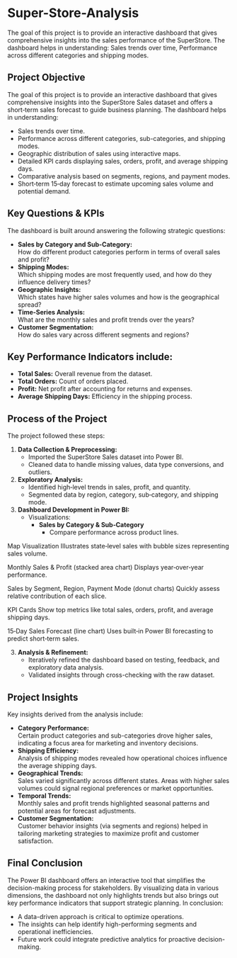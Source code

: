 # Super-Store-Analysis
The goal of this project is to provide an interactive dashboard that gives comprehensive insights into the sales performance of the SuperStore. The dashboard helps in understanding: Sales trends over time, Performance across different categories and shipping modes.


## Project Objective
The goal of this project is to provide an interactive dashboard that gives comprehensive insights into the SuperStore Sales dataset and offers a short‐term sales forecast to guide business planning. The dashboard helps in understanding:

- Sales trends over time.
- Performance across different categories, sub-categories, and shipping modes.
- Geographic distribution of sales using interactive maps.
- Detailed KPI cards displaying sales, orders, profit, and average shipping days.
- Comparative analysis based on segments, regions, and payment modes.
- Short‐term 15‐day forecast to estimate upcoming sales volume and potential demand.

## Key Questions & KPIs
The dashboard is built around answering the following strategic questions:
- **Sales by Category and Sub-Category:**  
  How do different product categories perform in terms of overall sales and profit?
- **Shipping Modes:**  
  Which shipping modes are most frequently used, and how do they influence delivery times?
- **Geographic Insights:**  
  Which states have higher sales volumes and how is the geographical spread?
- **Time-Series Analysis:**  
  What are the monthly sales and profit trends over the years?
- **Customer Segmentation:**  
  How do sales vary across different segments and regions?

## Key Performance Indicators include:
- **Total Sales:** Overall revenue from the dataset.
- **Total Orders:** Count of orders placed.
- **Profit:** Net profit after accounting for returns and expenses.
- **Average Shipping Days:** Efficiency in the shipping process.

## Process of the Project
The project followed these steps:

1. **Data Collection & Preprocessing:**  
   - Imported the SuperStore Sales dataset into Power BI.
   - Cleaned data to handle missing values, data type conversions, and outliers.
2. **Exploratory Analysis:**
   - Identified high‐level trends in sales, profit, and quantity.
   - Segmented data by region, category, sub‐category, and shipping mode.
3. **Dashboard Development in Power BI:**  
   - Visualizations:
       - **Sales by Category & Sub‐Category** 
           - Compare performance across product lines.

Map Visualization
Illustrates state‐level sales with bubble sizes representing sales volume.

Monthly Sales & Profit (stacked area chart)
Displays year‐over‐year performance.

Sales by Segment, Region, Payment Mode (donut charts)
Quickly assess relative contribution of each slice.

KPI Cards
Show top metrics like total sales, orders, profit, and average shipping days.

15‐Day Sales Forecast (line chart)
Uses built‐in Power BI forecasting to predict short‐term sales.
     
3. **Analysis & Refinement:**  
   - Iteratively refined the dashboard based on testing, feedback, and exploratory data analysis.
   - Validated insights through cross-checking with the raw dataset.

## Project Insights
Key insights derived from the analysis include:
- **Category Performance:**  
  Certain product categories and sub-categories drove higher sales, indicating a focus area for marketing and inventory decisions.
- **Shipping Efficiency:**  
  Analysis of shipping modes revealed how operational choices influence the average shipping days.
- **Geographical Trends:**  
  Sales varied significantly across different states. Areas with higher sales volumes could signal regional preferences or market opportunities.
- **Temporal Trends:**  
  Monthly sales and profit trends highlighted seasonal patterns and potential areas for forecast adjustments.
- **Customer Segmentation:**  
  Customer behavior insights (via segments and regions) helped in tailoring marketing strategies to maximize profit and customer satisfaction.

## Final Conclusion
The Power BI dashboard offers an interactive tool that simplifies the decision-making process for stakeholders. By visualizing data in various dimensions, the dashboard not only highlights trends but also brings out key performance indicators that support strategic planning. In conclusion:
- A data-driven approach is critical to optimize operations.
- The insights can help identify high-performing segments and operational inefficiencies.
- Future work could integrate predictive analytics for proactive decision-making.
